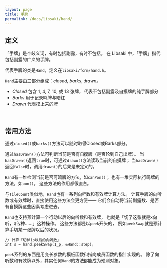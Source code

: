 ```yaml
---
layout: page
title: 手牌
permalink: /docs/libsaki/hand/
---
```


## 定义

「手牌」是个歧义词，有时包括副露，有时不包括。
在 Libsaki 中，「手牌」指代包括副露的广义的手牌。

代表手牌的类是`Hand`，定义在`libsaki/form/hand.h`。

`Hand`主要由三部分组成：*closed*, *barks*, *drawn*。
- *Closed* 包含 1, 4, 7, 10, 或 13 张牌，
  代表不包括副露及自摸牌的纯手牌部分
- *Barks* 用于记录鸣牌与暗杠
- *Drawn* 代表摸上来的牌

<br />

## 常用方法

通过`closed()`或`barks()`方法可以随时取得Closed或Barks部分。

通过`hasDrawn()`方法可判断当前是否有自摸牌（是否轮到自己出牌）。
当`hasDrawn()`返回`true`时，可通过`drawn()`方法读取当前的自摸牌；
当`hasDrawn()`返回`false`时，调用`drawn()`的后果是未定义的。

`Hand`有一堆检测当前是否可鸣牌的方法，如`canPon()`；
也有一堆实际执行鸣牌的方法，如`pon()`。
这些方法的作用都很直白。

与`TileCount`类似地，`Hand`也有一系列向听数和有效牌计算方法。
计算手牌的向听数或有效牌时，直接使用这些方法会更方便——
它们会自动将当前副露数、是否有自摸牌这些因素考虑进去。

`Hand`也支持预计算一个行动以后的向听数和有效牌，
也就是「切了这张就是x向听，听y种……」这种操作。
这些方法都是以`peek`开头的，
例如`peekSwap`就是预计算手切某一张牌以后的状况。

```
// 计算「切掉1p以后的向听数」
int s = hand.peekSwap(1_p, &Hand::step);
```

`peek`系列的东西是用变长参数的模板函数和指向成员函数的指针实现的。
除了向听数和有效牌以外，其实任何`Hand`的方法都能成为预测对象。

